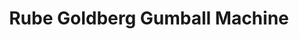 ---
layout: post
title: Rube Goldberg Gumball Machine
creator: Jackie Song
school: Cooper Union
twitter: false
site: http://www.youtube.com/watch?v=uWcKhxWlcuU
image: /lib/img/projects/gumball.jpg
category: demo
---
